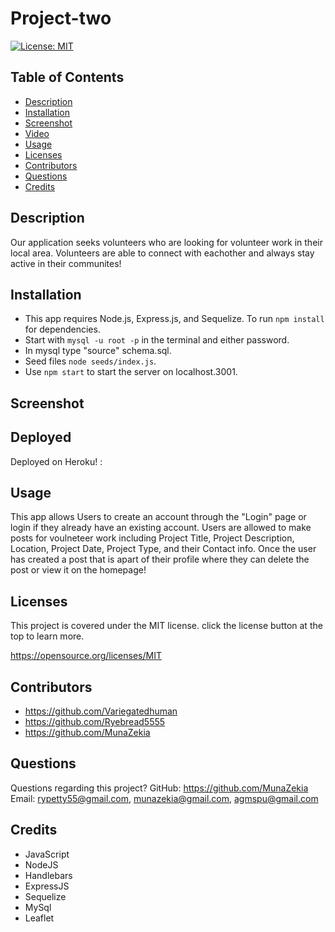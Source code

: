 # Project-two

[![License: MIT](https://img.shields.io/badge/License-MIT-yellow.svg)](https://opensource.org/licenses/MIT)

## Table of Contents

- [Description](#description)
- [Installation](#installation)
- [Screenshot](#screenshot)
- [Video](#video)
- [Usage](#usage)
- [Licenses](#license)
- [Contributors](#contributors)
- [Questions](#questions)
- [Credits](#credits)

## Description

Our application seeks volunteers who are looking for volunteer work in their local area. Volunteers are able to connect with eachother and always stay active in their communites!

## Installation

- This app requires Node.js, Express.js, and Sequelize. To run `npm install` for dependencies.
- Start with `mysql -u root -p` in the terminal and either password.
- In mysql type "source" schema.sql.
- Seed files `node seeds/index.js`.
- Use `npm start` to start the server on localhost.3001.

## Screenshot

## Deployed

Deployed on Heroku! :

## Usage

This app allows Users to create an account through the "Login" page or login if they already have an existing account. Users are allowed to make posts for voulneteer work including Project Title, Project Description, Location, Project Date, Project Type, and their Contact info. Once the user has created a post that is apart of their profile where they can delete the post or view it on the homepage!

## Licenses

This project is covered under the MIT license. click the license button at the top to learn more.

https://opensource.org/licenses/MIT

## Contributors

- https://github.com/Variegatedhuman
- https://github.com/Ryebread5555
- https://github.com/MunaZekia

## Questions

Questions regarding this project?
GitHub: https://github.com/MunaZekia
Email: rypetty55@gmail.com, munazekia@gmail.com, agmspu@gmail.com

## Credits

- JavaScript
- NodeJS
- Handlebars
- ExpressJS
- Sequelize
- MySql
- Leaflet
